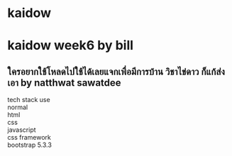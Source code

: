 # kaidow
<h1>kaidow week6 by bill </h1>
<h2>ใครอยากใช้โหลดไปใช้ได้เลยแจกเพื่อมีการบ้าน วิชาไข่ดาว ก็แก้ส่งเอา by natthwat sawatdee
</h2>


tech stack use
<br>
normal 
<br>
html 
<br>
css
<br>
javascript
<br>
css framework
<br>
bootstrap 5.3.3



